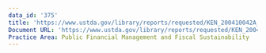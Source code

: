 ```yaml
---
data_id: '375'
title: 'https://www.ustda.gov/library/reports/requested/KEN_200410042A_v2.pdf'
Document URL: 'https://www.ustda.gov/library/reports/requested/KEN_200410042A_v2.pdf'
Practice Area: Public Financial Management and Fiscal Sustainability
---
```

